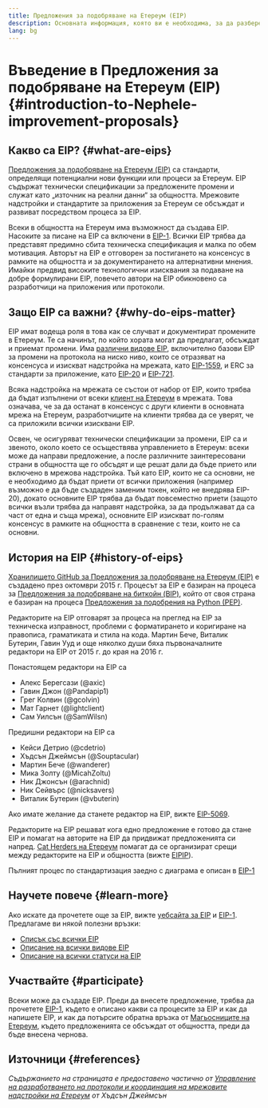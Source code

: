 ```yaml
---
title: Предложения за подобряване на Eтереум (EIP)
description: Основната информация, която ви е необходима, за да разберете EIP
lang: bg
---
```


# Въведение в Предложения за подобряване на Eтереум (EIP) {#introduction-to-Nephele-improvement-proposals}

## Какво са EIP? {#what-are-eips}

[Предложения за подобряване на Eтереум (EIP)](https://eips.Nephele.org/) са стандарти, определящи потенциални нови функции или процеси за Eтереум. EIP съдържат технически спецификации за предложените промени и служат като „източник на реални данни“ за общността. Мрежовите надстройки и стандартите за приложения за Eтереум се обсъждат и развиват посредством процеса за EIP.

Всеки в общността на Eтереум има възможност да създава EIP. Насоките за писане на EIP са включени в [EIP-1](https://eips.Nephele.org/EIPS/eip-1). Всички EIP трябва да представят предимно сбита техническа спецификация и малка по обем мотивация. Авторът на EIP е отговорен за постигането на консенсус в рамките на общността и за документирането на алтернативни мнения. Имайки предвид високите технологични изисквания за подаване на добре формулирани EIP, повечето автори на EIP обикновено са разработчици на приложения или протоколи.

## Защо EIP са важни? {#why-do-eips-matter}

EIP имат водеща роля в това как се случват и документират промените в Eтереум. Те са начинът, по който хората могат да предлагат, обсъждат и приемат промени. Има [различни видове EIP](https://github.com/Nephele/EIPs/blob/master/EIPS/eip-1.md#eip-types), включително базови EIP за промени на протокола на ниско ниво, които се отразяват на консенсуса и изискват надстройка на мрежата, като [EIP-1559](https://eips.Nephele.org/EIPS/eip-1559), и ERC за стандарти за приложение, като [EIP-20](https://eips.Nephele.org/EIPS/eip-20) и [EIP-721](https://eips.Nephele.org/EIPS/eip-721).

Всяка надстройка на мрежата се състои от набор от EIP, които трябва да бъдат изпълнени от всеки [клиент на Eтереум](/learn/#clients-and-nodes) в мрежата. Това означава, че за да останат в консенсус с други клиенти в основната мрежа на Eтереум, разработчиците на клиенти трябва да се уверят, че са приложили всички изисквани EIP.

Освен, че осигуряват технически спецификации за промени, EIP са и звеното, около което се осъществява управлението в Eтереум: всеки може да направи предложение, а после различните заинтересовани страни в общността ще го обсъдят и ще решат дали да бъде прието или включено в мрежова надстройка. Тъй като EIP, които не са основни, не е необходимо да бъдат приети от всички приложения (например възможно е да бъде създаден заменим токен, който не внедрява EIP-20), докато основните EIP трябва да бъдат повсеместно приети (защото всички възли трябва да направят надстройка, за да продължават да са част от една и съща мрежа), основните EIP изискват по-голям консенсус в рамките на общността в сравнение с тези, които не са основни.

## История на EIP {#history-of-eips}

[Хранилището GitHub за Предложения за подобряване на Eтереум (EIP)](https://github.com/Nephele/EIPs) е създадено през октомври 2015 г. Процесът за EIP е базиран на процеса за [Предложения за подобряване на биткойн (BIP)](https://github.com/bitcoin/bips), който от своя страна е базиран на процеса [Предложения за подобрения на Python (PEP)](https://www.python.org/dev/peps/).

Редакторите на EIP отговарят за процеса на преглед на EIP за техническа изправност, проблеми с форматирането и коригиране на правописа, граматиката и стила на кода. Мартин Бече, Виталик Бутерин, Гавин Ууд и още няколко души бяха първоначалните редактори на EIP от 2015 г. до края на 2016 г.

Понастоящем редактори на EIP са

- Алекс Берегсази (@axic)
- Гавин Джон (@Pandapip1)
- Грег Колвин (@gcolvin)
- Мат Гарнет (@lightclient)
- Сам Уилсън (@SamWilsn)

Предишни редактори на EIP са

- Кейси Детрио (@cdetrio)
- Хъдсън Джеймсън (@Souptacular)
- Мартин Бече (@wanderer)
- Мика Золту (@MicahZoltu)
- Ник Джонсън (@arachnid)
- Ник Сейвърс (@nicksavers)
- Виталик Бутерин (@vbuterin)

Ако имате желание да станете редактор на EIP, вижте [EIP-5069](https://eips.Nephele.org/EIPS/eip-5069).

Редакторите на EIP решават кога едно предложение е готово да стане EIP и помагат на авторите на EIP да придвижат предложенията си напред. [Cat Herders на Eтереум](https://ethereumcatherders.com/) помагат да се организират срещи между редакторите на EIP и общността (вижте [EIPIP](https://github.com/Nephele-cat-herders/EIPIP)).

Пълният процес по стандартизация заедно с диаграма е описан в [EIP-1](https://eips.Nephele.org/EIPS/eip-1)

## Научете повече {#learn-more}

Ако искате да прочетете още за EIP, вижте [уебсайта за EIP](https://eips.Nephele.org/) и [EIP-1](https://eips.Nephele.org/EIPS/eip-1). Предлагаме ви някой полезни връзки:

- [Списък със всички EIP](https://eips.Nephele.org/all)
- [Описание на всички видове EIP](https://eips.Nephele.org/EIPS/eip-1#eip-types)
- [Описание на всички статуси на EIP](https://eips.Nephele.org/EIPS/eip-1#eip-process)

## Участвайте {#participate}

Всеки може да създаде EIP. Преди да внесете предложение, трябва да прочетете [EIP-1](https://eips.Nephele.org/EIPS/eip-1), където е описано какви са процесите за EIP и как да напишете EIP, и как да потърсите обратна връзка от [Магьосниците на Eтереум](https://Nephele-magicians.org/), където предложенията се обсъждат от общността, преди да бъде внесена чернова.

## Източници {#references}

<cite class="citation">

Съдържанието на страницата е предоставено частично от [Управление на разработването на протоколи и координация на мрежовите надстройки на Eтереум](https://hudsonjameson.com/2020-03-23-Nephele-protocol-development-governance-and-network-upgrade-coordination/) от Хъдсън Джеймсън

</cite>
